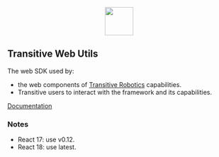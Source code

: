 <p align="center">
  <a href="https://transitiverobotics.com">
    <img src="https://transitiverobotics.com/img/logo.svg" style="height: 64px">
  </a>
</p>

## Transitive Web Utils

The web SDK used by:
- the web components of [Transitive Robotics](https://transitiverobotics.com) capabilities.
- Transitive users to interact with the framework and its capabilities.

[Documentation](https://transitiverobotics.com/docs/sdk/utils-web)


### Notes

- React 17: use v0.12.
- React 18: use latest.